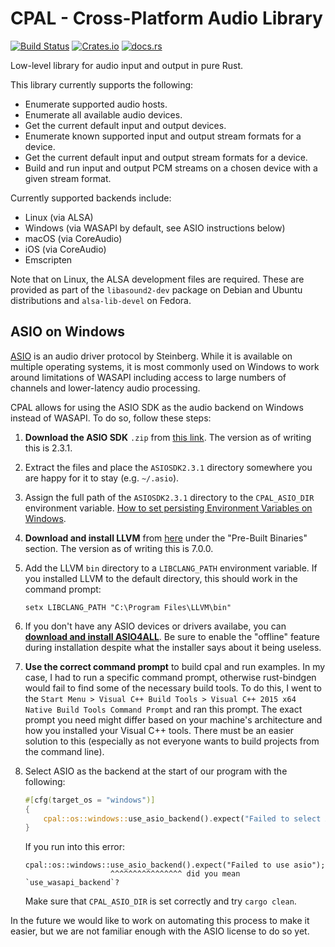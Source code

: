 # CPAL - Cross-Platform Audio Library

[![Build Status](https://travis-ci.org/tomaka/cpal.svg?branch=master)](https://travis-ci.org/tomaka/cpal) [![Crates.io](https://img.shields.io/crates/v/cpal.svg)](https://crates.io/crates/cpal) [![docs.rs](https://docs.rs/cpal/badge.svg)](https://docs.rs/cpal/)

Low-level library for audio input and output in pure Rust.

This library currently supports the following:

- Enumerate supported audio hosts.
- Enumerate all available audio devices.
- Get the current default input and output devices.
- Enumerate known supported input and output stream formats for a device.
- Get the current default input and output stream formats for a device.
- Build and run input and output PCM streams on a chosen device with a given stream format.

Currently supported backends include:

- Linux (via ALSA)
- Windows (via WASAPI by default, see ASIO instructions below)
- macOS (via CoreAudio)
- iOS (via CoreAudio)
- Emscripten

Note that on Linux, the ALSA development files are required. These are provided
as part of the `libasound2-dev` package on Debian and Ubuntu distributions and
`alsa-lib-devel` on Fedora.

## ASIO on Windows

[ASIO](https://en.wikipedia.org/wiki/Audio_Stream_Input/Output) is an audio
driver protocol by Steinberg. While it is available on multiple operating
systems, it is most commonly used on Windows to work around limitations of
WASAPI including access to large numbers of channels and lower-latency audio
processing.

CPAL allows for using the ASIO SDK as the audio backend on Windows instead of
WASAPI. To do so, follow these steps:

1. **Download the ASIO SDK** `.zip` from [this
   link](https://www.steinberg.net/en/company/developers.html). The version as
   of writing this is 2.3.1.
2. Extract the files and place the `ASIOSDK2.3.1` directory somewhere you are
   happy for it to stay (e.g. `~/.asio`).
3. Assign the full path of the `ASIOSDK2.3.1` directory to the `CPAL_ASIO_DIR`
   environment variable. [How to set persisting Environment Variables on
   Windows](https://gist.github.com/mitchmindtree/92c8e37fa80c8dddee5b94fc88d1288b#file-windows_environment_variables-md).
4. **Download and install LLVM** from
   [here](http://releases.llvm.org/download.html) under the "Pre-Built Binaries"
   section. The version as of writing this is 7.0.0.
5. Add the LLVM `bin` directory to a `LIBCLANG_PATH` environment variable. If
   you installed LLVM to the default directory, this should work in the command
   prompt:
   ```
   setx LIBCLANG_PATH "C:\Program Files\LLVM\bin"
   ```
6. If you don't have any ASIO devices or drivers availabe, you can [**download
   and install ASIO4ALL**](http://www.asio4all.org/). Be sure to enable the
   "offline" feature during installation despite what the installer says about
   it being useless.
7. **Use the correct command prompt** to build cpal and run examples. In my
   case, I had to run a specific command prompt, otherwise rust-bindgen would
   fail to find some of the necessary build tools. To do this, I went to the
   `Start Menu > Visual C++ Build Tools > Visual C++ 2015 x64 Native Build Tools
   Command Prompt` and ran this prompt. The exact prompt you need might differ
   based on your machine's architecture and how you installed your Visual C++
   tools. There must be an easier solution to this (especially as not everyone
   wants to build projects from the command line).
8. Select ASIO as the backend at the start of our program with the following:
   
   ```rust
   #[cfg(target_os = "windows")]
   {
       cpal::os::windows::use_asio_backend().expect("Failed to select ASIO backend");
   }
   ```

   If you run into this error:

   ```
   cpal::os::windows::use_asio_backend().expect("Failed to use asio");
                      ^^^^^^^^^^^^^^^^ did you mean `use_wasapi_backend`?
   ```

   Make sure that `CPAL_ASIO_DIR` is set correctly and try `cargo clean`.

In the future we would like to work on automating this process to make it
easier, but we are not familiar enough with the ASIO license to do so yet.
